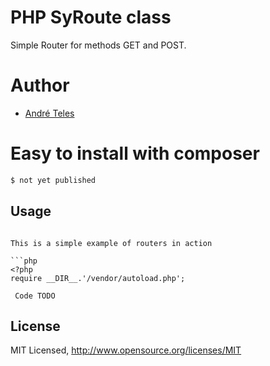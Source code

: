 # PHP SyRoute class

Simple Router for methods GET and POST.

# Author

- [André Teles](https://github.com/Simplesmente)


# Easy to install with **composer**

```sh
$ not yet published
```

## Usage


```

This is a simple example of routers in action

```php
<?php
require __DIR__.'/vendor/autoload.php';
 
 Code TODO

```

## License

MIT Licensed, http://www.opensource.org/licenses/MIT
